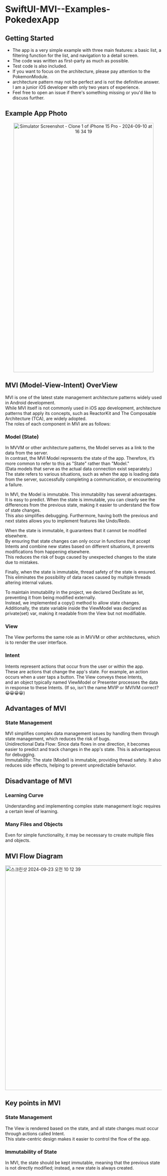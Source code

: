 # SwiftUI-MVI--Examples-PokedexApp
      
## Getting Started
- The app is a very simple example with three main features: a basic list, a filtering function for the list, and navigation to a detail screen.    
- The code was written as first-party as much as possible.     
- Test code is also included.    
- If you want to focus on the architecture, please pay attention to the PokemonModule.    
- architecture pattern may not be perfect and is not the definitive answer. I am a junior iOS developer with only two years of experience.    
- Feel free to open an issue if there's something missing or you'd like to discuss further.     
    
## Example App Photo
<p align="center">
  <img src="https://github.com/user-attachments/assets/d1eb833a-0735-4473-8504-b105fce2cc7a" width="450" height="800" alt="Simulator Screenshot - Clone 1 of iPhone 15 Pro - 2024-09-10 at 16 34 19">
</p>
    
## MVI (Model-View-Intent) OverView
MVI is one of the latest state management architecture patterns widely used in Android development.       
While MVI itself is not commonly used in iOS app development, architecture patterns that apply its concepts, such as ReactorKit and The Composable Architecture (TCA), are widely adopted.      
The roles of each component in MVI are as follows:     
    
### Model (State)
In MVVM or other architecture patterns, the Model serves as a link to the data from the server.      
In contrast, the MVI Model represents the state of the app. Therefore, it’s more common to refer to this as "State" rather than "Model."       
(Data models that serve as the actual data connection exist separately.)      
The state refers to various situations, such as when the app is loading data from the server, successfully completing a communication, or encountering a failure.      
    
In MVI, the Model is immutable. This immutability has several advantages.      
It is easy to predict. When the state is immutable, you can clearly see the differences from the previous state, making it easier to understand the flow of state changes.      
This also simplifies debugging. Furthermore, having both the previous and next states allows you to implement features like Undo/Redo.      
      
When the state is immutable, it guarantees that it cannot be modified elsewhere.      
By ensuring that state changes can only occur in functions that accept Intents and combine new states based on different situations, it prevents modifications from happening elsewhere.       
This reduces the risk of bugs caused by unexpected changes to the state due to mistakes.        
      
Finally, when the state is immutable, thread safety of the state is ensured. This eliminates the possibility of data races caused by multiple threads altering internal values.      
         
To maintain immutability in the project, we declared DexState as let, preventing it from being modified externally.      
Instead, we implemented a copy() method to allow state changes.       
Additionally, the state variable inside the ViewModel was declared as private(set) var, making it readable from the View but not modifiable.      
       
### View 
The View performs the same role as in MVVM or other architectures, which is to render the user interface.      
    
### Intent 
Intents represent actions that occur from the user or within the app.             
These are actions that change the app's state. For example, an action occurs when a user taps a button. The View conveys these Intents,      
and an object typically named ViewModel or Presenter processes the data in response to these Intents. (If so, isn't the name MVIP or MVIVM correct? 😀😀😀😀)       
      
## Advantages of MVI 
### State Management 
MVI simplifies complex data management issues by handling them through state management, which reduces the risk of bugs.      
Unidirectional Data Flow: Since data flows in one direction, it becomes easier to predict and track changes in the app's state. This is advantageous for debugging.    
Immutability: The state (Model) is immutable, providing thread safety. It also reduces side effects, helping to prevent unpredictable behavior.     
    
## Disadvantage of MVI
### Learning Curve
Understanding and implementing complex state management logic requires a certain level of learning.   
      
### Many Files and Objects
Even for simple functionality, it may be necessary to create multiple files and objects.   
     
## MVI Flow Diagram
     
<img width="721" alt="스크린샷 2024-09-23 오전 10 12 39" src="https://github.com/user-attachments/assets/acc67f31-21be-47ba-b536-24a45d85a9b0">

## Key points in MVI
    
### State Management 
The View is rendered based on the state, and all state changes must occur through actions called Intent.     
This state-centric design makes it easier to control the flow of the app.  
     
### Immutability of State 
In MVI, the state should be kept immutable, meaning that the previous state is not directly modified; instead, a new state is always created.      



